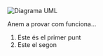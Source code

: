 ![Diagrama UML](caro.jpg  "UML")

Anem a provar com funciona...

1. Este és el primer punt
2. Este el segon
